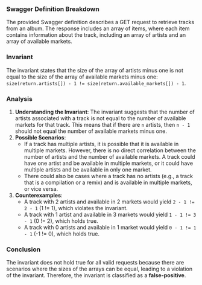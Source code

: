 ### Swagger Definition Breakdown
The provided Swagger definition describes a GET request to retrieve tracks from an album. The response includes an array of items, where each item contains information about the track, including an array of artists and an array of available markets.

### Invariant
The invariant states that the size of the array of artists minus one is not equal to the size of the array of available markets minus one: `size(return.artists[]) - 1 != size(return.available_markets[]) - 1`.

### Analysis
1. **Understanding the Invariant**: The invariant suggests that the number of artists associated with a track is not equal to the number of available markets for that track. This means that if there are `n` artists, then `n - 1` should not equal the number of available markets minus one.
2. **Possible Scenarios**: 
   - If a track has multiple artists, it is possible that it is available in multiple markets. However, there is no direct correlation between the number of artists and the number of available markets. A track could have one artist and be available in multiple markets, or it could have multiple artists and be available in only one market.
   - There could also be cases where a track has no artists (e.g., a track that is a compilation or a remix) and is available in multiple markets, or vice versa.
3. **Counterexamples**: 
   - A track with 2 artists and available in 2 markets would yield `2 - 1 != 2 - 1` (1 != 1), which violates the invariant.
   - A track with 1 artist and available in 3 markets would yield `1 - 1 != 3 - 1` (0 != 2), which holds true.
   - A track with 0 artists and available in 1 market would yield `0 - 1 != 1 - 1` (-1 != 0), which holds true.

### Conclusion
The invariant does not hold true for all valid requests because there are scenarios where the sizes of the arrays can be equal, leading to a violation of the invariant. Therefore, the invariant is classified as a **false-positive**.
